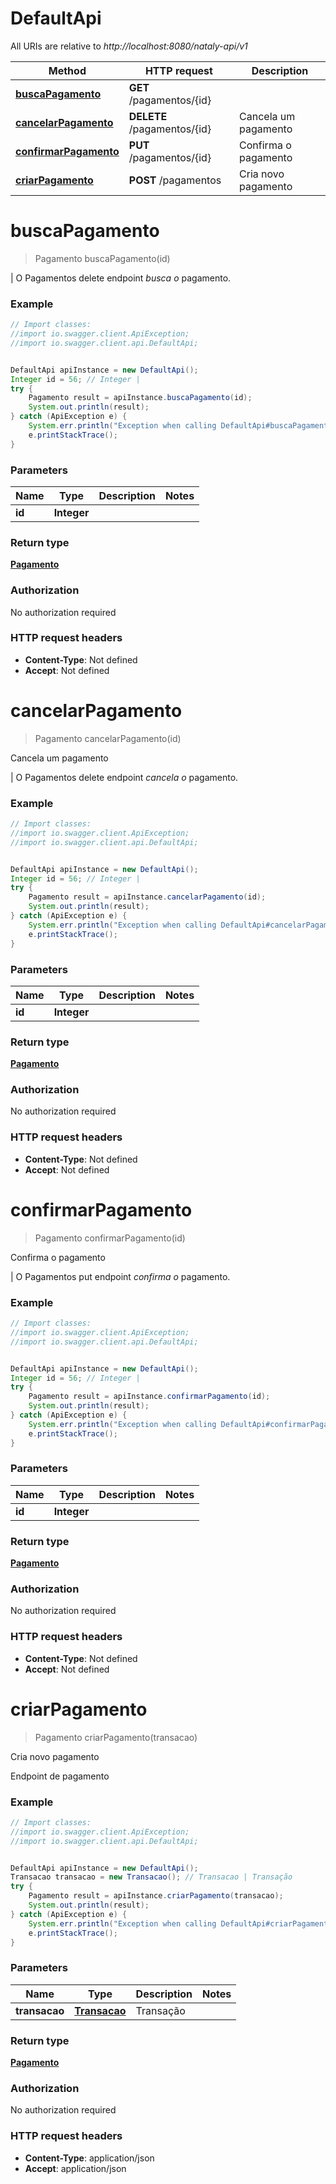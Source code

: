 # DefaultApi

All URIs are relative to *http://localhost:8080/nataly-api/v1*

Method | HTTP request | Description
------------- | ------------- | -------------
[**buscaPagamento**](DefaultApi.md#buscaPagamento) | **GET** /pagamentos/{id} | 
[**cancelarPagamento**](DefaultApi.md#cancelarPagamento) | **DELETE** /pagamentos/{id} | Cancela um pagamento
[**confirmarPagamento**](DefaultApi.md#confirmarPagamento) | **PUT** /pagamentos/{id} | Confirma o pagamento
[**criarPagamento**](DefaultApi.md#criarPagamento) | **POST** /pagamentos | Cria novo pagamento


<a name="buscaPagamento"></a>
# **buscaPagamento**
> Pagamento buscaPagamento(id)



| O Pagamentos delete endpoint *busca o* pagamento.

### Example
```java
// Import classes:
//import io.swagger.client.ApiException;
//import io.swagger.client.api.DefaultApi;


DefaultApi apiInstance = new DefaultApi();
Integer id = 56; // Integer | 
try {
    Pagamento result = apiInstance.buscaPagamento(id);
    System.out.println(result);
} catch (ApiException e) {
    System.err.println("Exception when calling DefaultApi#buscaPagamento");
    e.printStackTrace();
}
```

### Parameters

Name | Type | Description  | Notes
------------- | ------------- | ------------- | -------------
 **id** | **Integer**|  |

### Return type

[**Pagamento**](Pagamento.md)

### Authorization

No authorization required

### HTTP request headers

 - **Content-Type**: Not defined
 - **Accept**: Not defined

<a name="cancelarPagamento"></a>
# **cancelarPagamento**
> Pagamento cancelarPagamento(id)

Cancela um pagamento

| O Pagamentos delete endpoint *cancela o* pagamento.

### Example
```java
// Import classes:
//import io.swagger.client.ApiException;
//import io.swagger.client.api.DefaultApi;


DefaultApi apiInstance = new DefaultApi();
Integer id = 56; // Integer | 
try {
    Pagamento result = apiInstance.cancelarPagamento(id);
    System.out.println(result);
} catch (ApiException e) {
    System.err.println("Exception when calling DefaultApi#cancelarPagamento");
    e.printStackTrace();
}
```

### Parameters

Name | Type | Description  | Notes
------------- | ------------- | ------------- | -------------
 **id** | **Integer**|  |

### Return type

[**Pagamento**](Pagamento.md)

### Authorization

No authorization required

### HTTP request headers

 - **Content-Type**: Not defined
 - **Accept**: Not defined

<a name="confirmarPagamento"></a>
# **confirmarPagamento**
> Pagamento confirmarPagamento(id)

Confirma o pagamento

| O Pagamentos put endpoint *confirma o* pagamento.

### Example
```java
// Import classes:
//import io.swagger.client.ApiException;
//import io.swagger.client.api.DefaultApi;


DefaultApi apiInstance = new DefaultApi();
Integer id = 56; // Integer | 
try {
    Pagamento result = apiInstance.confirmarPagamento(id);
    System.out.println(result);
} catch (ApiException e) {
    System.err.println("Exception when calling DefaultApi#confirmarPagamento");
    e.printStackTrace();
}
```

### Parameters

Name | Type | Description  | Notes
------------- | ------------- | ------------- | -------------
 **id** | **Integer**|  |

### Return type

[**Pagamento**](Pagamento.md)

### Authorization

No authorization required

### HTTP request headers

 - **Content-Type**: Not defined
 - **Accept**: Not defined

<a name="criarPagamento"></a>
# **criarPagamento**
> Pagamento criarPagamento(transacao)

Cria novo pagamento

Endpoint de pagamento

### Example
```java
// Import classes:
//import io.swagger.client.ApiException;
//import io.swagger.client.api.DefaultApi;


DefaultApi apiInstance = new DefaultApi();
Transacao transacao = new Transacao(); // Transacao | Transação
try {
    Pagamento result = apiInstance.criarPagamento(transacao);
    System.out.println(result);
} catch (ApiException e) {
    System.err.println("Exception when calling DefaultApi#criarPagamento");
    e.printStackTrace();
}
```

### Parameters

Name | Type | Description  | Notes
------------- | ------------- | ------------- | -------------
 **transacao** | [**Transacao**](Transacao.md)| Transação |

### Return type

[**Pagamento**](Pagamento.md)

### Authorization

No authorization required

### HTTP request headers

 - **Content-Type**: application/json
 - **Accept**: application/json

